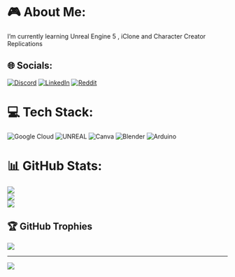 #  🎮 About Me:
 I’m currently learning Unreal Engine 5 , iClone and Character Creator Replications


## 🌐 Socials:
[![Discord](https://img.shields.io/badge/Discord-%237289DA.svg?logo=discord&logoColor=white)](https://discord.gg/https://discord.gg/Tbhjhb8s) [![LinkedIn](https://img.shields.io/badge/LinkedIn-%230077B5.svg?logo=linkedin&logoColor=white)](https://linkedin.com/in/ömer-faruk-arslan-11b83423a) [![Reddit](https://img.shields.io/badge/Reddit-%23FF4500.svg?logo=Reddit&logoColor=white)](https://reddit.com/user/ArsIIan) 

# 💻 Tech Stack:
![Google Cloud](https://img.shields.io/badge/Google%20Cloud-%234285F4.svg?style=plastic&logo=google-cloud&logoColor=white) ![UNREAL](https://img.shields.io/badge/unreal-%2320232a.svg?style=plastic&logo=unreal-engine&logoColor=white) ![Canva](https://img.shields.io/badge/Canva-%2300C4CC.svg?style=plastic&logo=Canva&logoColor=white) ![Blender](https://img.shields.io/badge/blender-%23F5792A.svg?style=plastic&logo=blender&logoColor=white) ![Arduino](https://img.shields.io/badge/-Arduino-00979D?style=plastic&logo=Arduino&logoColor=white)
# 📊 GitHub Stats:
![](https://github-readme-stats.vercel.app/api?username=Arsllann&theme=dark&hide_border=false&include_all_commits=false&count_private=false)<br/>
![](https://github-readme-streak-stats.herokuapp.com/?user=Arsllann&theme=dark&hide_border=false)<br/>
![](https://github-readme-stats.vercel.app/api/top-langs/?username=Arsllann&theme=dark&hide_border=false&include_all_commits=false&count_private=false&layout=compact)

## 🏆 GitHub Trophies
![](https://github-profile-trophy.vercel.app/?username=Arsllann&theme=oldie&no-frame=true&no-bg=true&margin-w=4)

---
[![](https://visitcount.itsvg.in/api?id=Arsllann&icon=2&color=0)](https://visitcount.itsvg.in)

<!-- Proudly created with GPRM ( https://gprm.itsvg.in ) -->
